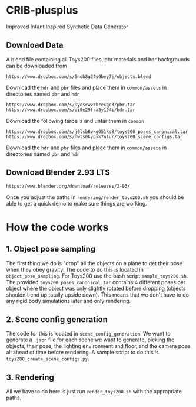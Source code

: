 # CRIB-plusplus

Improved Infant Inspired Synthetic Data Generator

## Download Data

A blend file containing all Toys200 files, pbr materials and hdr backgrounds can be downloaded from

```
https://www.dropbox.com/s/5ndb8g34s0bey7j/objects.blend
```

Download the `hdr` and `pbr` files and place them in `common/assets` in directories named `pbr` and `hdr`

```
https://www.dropbox.com/s/9yoscwvzbrexqc3/pbr.tar
https://www.dropbox.com/s/oi5e29fra3y194i/hdr.tar
```

Download the following tarballs and untar them in `common`

```
https://www.dropbox.com/s/j6lsb8vkg051ks8/toys200_poses_canonical.tar
https://www.dropbox.com/s/nwts0kypxk7ntur/toys200_scene_configs.tar
```

Download the `hdr` and `pbr` files and place them in `common/assets` in directories named `pbr` and `hdr`

## Download Blender 2.93 LTS

```
https://www.blender.org/download/releases/2-93/
```

Once you adjust the paths in `rendering/render_toys200.sh` you should be able to get a quick demo to make sure things are working.

# How the code works
## 1. Object pose sampling
The first thing we do is "drop" all the objects on a plane to get their pose when they obey gravity. The code to do this is located in `object_pose_sampling`. For Toys200 use the bash script `sample_toys200.sh`. The provided `toys200_poses_canonical.tar` contains 4 different poses per object where the object was only slightly rotated before dropping (objects shouldn't end up totally upside down). This means that we don't have to do any rigid body simulations later and only rendering.
## 2. Scene config generation
The code for this is located in `scene_config_generation`. We want to generate a `.json` file for each scene we want to generate, picking the objects, their pose, the lighting environment and floor, and the camera pose all ahead of time before rendering. A sample script to do this is `toys200_create_scene_configs.py`.
## 3. Rendering
All we have to do here is just run `render_toys200.sh` with the appropriate paths. 
